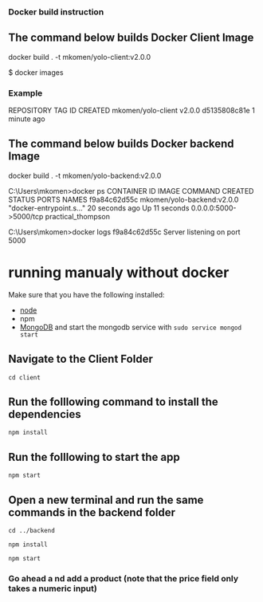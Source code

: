 ### Docker build instruction

## The command below builds Docker Client Image
docker build . -t mkomen/yolo-client:v2.0.0

$ docker images

### Example
REPOSITORY                      TAG        ID              CREATED
mkomen/yolo-client              v2.0.0     d5135808c81e    1 minute ago

## The command below builds Docker backend Image
docker build . -t mkomen/yolo-backend:v2.0.0

C:\Users\mkomen>docker ps
CONTAINER ID   IMAGE                        COMMAND                  CREATED          STATUS          PORTS                    NAMES
f9a84c62d55c   mkomen/yolo-backend:v2.0.0   "docker-entrypoint.s…"   20 seconds ago   Up 11 seconds   0.0.0.0:5000->5000/tcp   practical_thompson

C:\Users\mkomen>docker logs f9a84c62d55c
Server listening on port 5000

# running manualy without docker
Make sure that you have the following installed:
- [node](https://www.digitalocean.com/community/tutorials/how-to-install-node-js-on-ubuntu-18-04) 
- npm 
- [MongoDB](https://docs.mongodb.com/manual/tutorial/install-mongodb-on-ubuntu/) and start the mongodb service with `sudo service mongod start`

## Navigate to the Client Folder 
 `cd client`

## Run the folllowing command to install the dependencies 
 `npm install`

## Run the folllowing to start the app
 `npm start`

## Open a new terminal and run the same commands in the backend folder
 `cd ../backend`

 `npm install`

 `npm start`

 ### Go ahead a nd add a product (note that the price field only takes a numeric input)